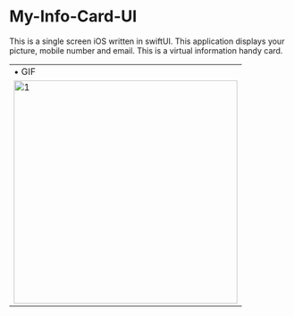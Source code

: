 # My-Info-Card-UI
This is a single screen iOS written in swiftUI. This application displays your picture, mobile number and email. This is a virtual information handy card.

<table>
 <tr>
    <td> • GIF </td>
  </tr> 
  <tr>
    <td> <img src="My" alt="1" width = 400></td>
  </td>
  </tr>
